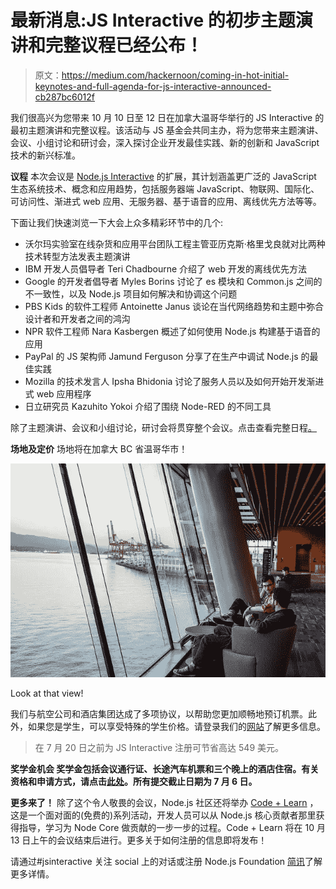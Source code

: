 # 最新消息:JS Interactive 的初步主题演讲和完整议程已经公布！

> 原文：<https://medium.com/hackernoon/coming-in-hot-initial-keynotes-and-full-agenda-for-js-interactive-announced-cb287bc6012f>

我们很高兴为您带来 10 月 10 日至 12 日在加拿大温哥华举行的 JS Interactive 的最初主题演讲和完整议程。该活动与 JS 基金会共同主办，将为您带来主题演讲、会议、小组讨论和研讨会，深入探讨企业开发最佳实践、新的创新和 JavaScript 技术的新兴标准。

**议程** 本次会议是 [Node.js Interactive](https://www.youtube.com/playlist?list=PLfMzBWSH11xa-iNnQG2555lgi4574nZOh) 的扩展，其计划涵盖更广泛的 JavaScript 生态系统技术、概念和应用趋势，包括服务器端 JavaScript、物联网、国际化、可访问性、渐进式 web 应用、无服务器、基于语音的应用、离线优先方法等等。

下面让我们快速浏览一下大会上众多精彩环节中的几个:

*   沃尔玛实验室在线杂货和应用平台团队工程主管亚历克斯·格里戈良就对比两种技术转型方法发表主题演讲
*   IBM 开发人员倡导者 Teri Chadbourne 介绍了 web 开发的离线优先方法
*   Google 的开发者倡导者 Myles Borins 讨论了 es 模块和 Common.js 之间的不一致性，以及 Node.js 项目如何解决和协调这个问题
*   PBS Kids 的软件工程师 Antoinette Janus 谈论在当代网络趋势和主题中弥合设计者和开发者之间的鸿沟
*   NPR 软件工程师 Nara Kasbergen 概述了如何使用 Node.js 构建基于语音的应用
*   PayPal 的 JS 架构师 Jamund Ferguson 分享了在生产中调试 Node.js 的最佳实践
*   Mozilla 的技术发言人 Ipsha Bhidonia 讨论了服务人员以及如何开始开发渐进式 web 应用程序
*   日立研究员 Kazuhito Yokoi 介绍了围绕 Node-RED 的不同工具

除了主题演讲、会议和小组讨论，研讨会将贯穿整个会议。点击查看完整日程[。](https://events.linuxfoundation.org/events/js-interactive-2018/agenda/?utm_source=node-medium&utm_medium=blog&utm_campaign=jsint18&utm_term=announcement)

**场地及定价** 场地将在加拿大 BC 省温哥华市！

![](img/da20cde2ae07cadcc08bb462ac265bba.png)

Look at that view!

我们与航空公司和酒店集团达成了多项协议，以帮助您更加顺畅地预订机票。此外，如果您是学生，可以享受特殊的学生价格。请登录我们的[网站](https://events.linuxfoundation.org/events/js-interactive-2018/?utm_source=jsf-blog&utm_medium=blog&utm_campaign=jsint18&utm_term=announcement)了解更多信息。

> 在 7 月 20 日之前为 JS Interactive 注册可节省高达 549 美元。

**奖学金机会
奖学金包括会议通行证、长途汽车机票和三个晚上的酒店住宿。有关资格和申请方式，请点击[此处](https://events.linuxfoundation.org/events/js-interactive-2018/attend/diversity-scholarship/)。所有提交截止日期为 7 月 6 日。**

**更多来了！** 除了这个令人敬畏的会议，Node.js 社区还将举办 [Code + Learn](https://www.youtube.com/watch?v=r_jTeI2Idm4&list=PLfMzBWSH11xYGvu6M4pBX_BjGnKE25JRP) ，这是一个面对面的(免费的)系列活动，开发人员可以从 Node.js 核心贡献者那里获得指导，学习为 Node Core 做贡献的一步一步的过程。Code + Learn 将在 10 月 13 日上午的会议结束后进行。更多关于如何注册的信息即将发布！

请通过#jsinteractive 关注 social 上的对话或注册 Node.js Foundation [简讯](https://foundation.nodejs.org/newsletter)了解更多详情。